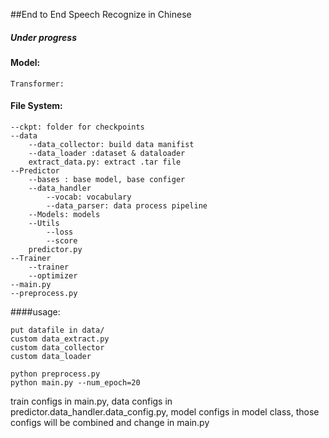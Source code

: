 ##End to End Speech Recognize in Chinese
##### Under progress

#### Model: 
    Transformer:
#### File System:

    --ckpt: folder for checkpoints
    --data
        --data_collector: build data manifist
        --data_loader :dataset & dataloader
        extract_data.py: extract .tar file
    --Predictor
        --bases : base model, base configer
        --data_handler
            --vocab: vocabulary
            --data_parser: data process pipeline
        --Models: models
        --Utils
            --loss
            --score
        predictor.py
    --Trainer
        --trainer
        --optimizer
    --main.py
    --preprocess.py

####usage:
    
    put datafile in data/
    custom data_extract.py
    custom data_collector
    custom data_loader
    
    python preprocess.py
    python main.py --num_epoch=20
    
train configs in main.py, data configs in predictor.data_handler.data_config.py, model configs in model class, those configs will be combined and change in main.py
